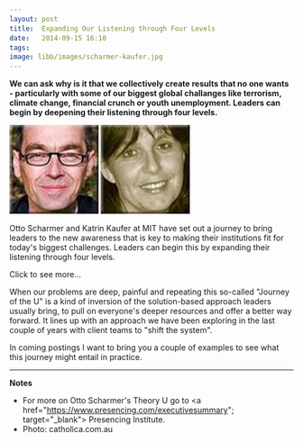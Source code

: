 ```yaml
---
layout: post
title:  Expanding Our Listening through Four Levels
date:   2014-09-15 16:10
tags: 
image: libb/images/scharmer-kaufer.jpg
---
```


**We can ask why is it that we collectively create results that no one wants - particularly with some of our biggest global challanges like terrorism, climate change, financial crunch or youth unemployment. Leaders can begin by deepening their listening through four levels.**

![](/libb/images/scharmer-kaufer.jpg)

Otto Scharmer and Katrin Kaufer at MIT have set out a journey to bring leaders to the new awareness that is key to making their institutions fit for today's biggest challenges. Leaders can begin this by expanding their listening through four levels.

<div id="restOfArticle" style="display:none">

They call the <b>first level of listening "downloading"</b>. This is centred on your own habit: listening for confirmation of what you already agree with, trapping you in your existing views and behaviours.<br><br>

<b>Level two is listening for the facts</b>, and <b>level three is listening with empathy</b> towards the feelings of the people involved.<br><br>  

The ultimate listening at <b>level four is called "presencing"</b>. In this your attention moves from "me" to "we" and time seems to slow down as you become connected to a wider sphere, as when a sports team is in the zone or jazz ensemble finds its groove. From here a new reality can come into being. <br><br>

Our listening journey begins when we stop "downloading", and move the "beam of our attention" to immerse ourselves through the levels to the places of most potential. For this it is necessary to leave the centre of your world (your office, your team) and travel to the periphery of the system to find out what matters to other people more intimately involved in the problem.<br><br>

After listening, there follows a second phase of quiet inner reflection, to allow a new knowing to emerge, in response to questions such as: What wants to emerge here? How can we become part of the story of the future, rather than holding onto the story of the past?<br><br>

A third phase begins to address the future through "doing": preferably in small, speedy and spontaneous tests that generate feedback from stakeholders and allow you to evolve an idea.<br><br>

</div>
<a onclick="showMoreOrLess(this,'restOfArticle');">Click to see more...</a>

When our problems are deep, painful and repeating this so-called "Journey of the U" is a kind of inversion of the solution-based approach leaders usually bring, to pull on everyone's deeper resources and offer a better way forward. It lines up with an approach we have been exploring in the last couple of years with client teams to "shift the system". 

In coming postings I want to bring you a couple of examples to see what this journey might entail in practice.

__________________
<b>Notes</b>  

* For more on Otto Scharmer's Theory U go to <a href="https://www.presencing.com/executivesummary"; target="_blank"> Presencing Institute</a>.  
* Photo: catholica.com.au

